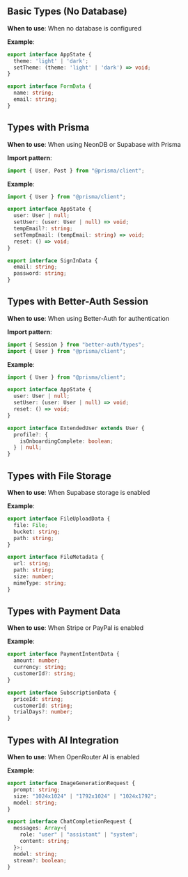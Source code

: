 <!-- option-1 -->
## Basic Types (No Database)

**When to use**: When no database is configured

**Example**:
```typescript
export interface AppState {
  theme: 'light' | 'dark';
  setTheme: (theme: 'light' | 'dark') => void;
}

export interface FormData {
  name: string;
  email: string;
}
```
<!-- /option-1 -->

<!-- option-2 -->
## Types with Prisma

**When to use**: When using NeonDB or Supabase with Prisma

**Import pattern**:
```typescript
import { User, Post } from "@prisma/client";
```

**Example**:
```typescript
import { User } from "@prisma/client";

export interface AppState {
  user: User | null;
  setUser: (user: User | null) => void;
  tempEmail?: string;
  setTempEmail: (tempEmail: string) => void;
  reset: () => void;
}

export interface SignInData {
  email: string;
  password: string;
}
```
<!-- /option-2 -->

<!-- option-3 -->
## Types with Better-Auth Session

**When to use**: When using Better-Auth for authentication

**Import pattern**:
```typescript
import { Session } from "better-auth/types";
import { User } from "@prisma/client";
```

**Example**:
```typescript
import { User } from "@prisma/client";

export interface AppState {
  user: User | null;
  setUser: (user: User | null) => void;
  reset: () => void;
}

export interface ExtendedUser extends User {
  profile?: {
    isOnboardingComplete: boolean;
  } | null;
}
```
<!-- /option-3 -->

<!-- option-4 -->
## Types with File Storage

**When to use**: When Supabase storage is enabled

**Example**:
```typescript
export interface FileUploadData {
  file: File;
  bucket: string;
  path: string;
}

export interface FileMetadata {
  url: string;
  path: string;
  size: number;
  mimeType: string;
}
```
<!-- /option-4 -->

<!-- option-5 -->
## Types with Payment Data

**When to use**: When Stripe or PayPal is enabled

**Example**:
```typescript
export interface PaymentIntentData {
  amount: number;
  currency: string;
  customerId?: string;
}

export interface SubscriptionData {
  priceId: string;
  customerId: string;
  trialDays?: number;
}
```
<!-- /option-5 -->

<!-- option-6 -->
## Types with AI Integration

**When to use**: When OpenRouter AI is enabled

**Example**:
```typescript
export interface ImageGenerationRequest {
  prompt: string;
  size: "1024x1024" | "1792x1024" | "1024x1792";
  model: string;
}

export interface ChatCompletionRequest {
  messages: Array<{
    role: "user" | "assistant" | "system";
    content: string;
  }>;
  model: string;
  stream?: boolean;
}
```
<!-- /option-6 -->
